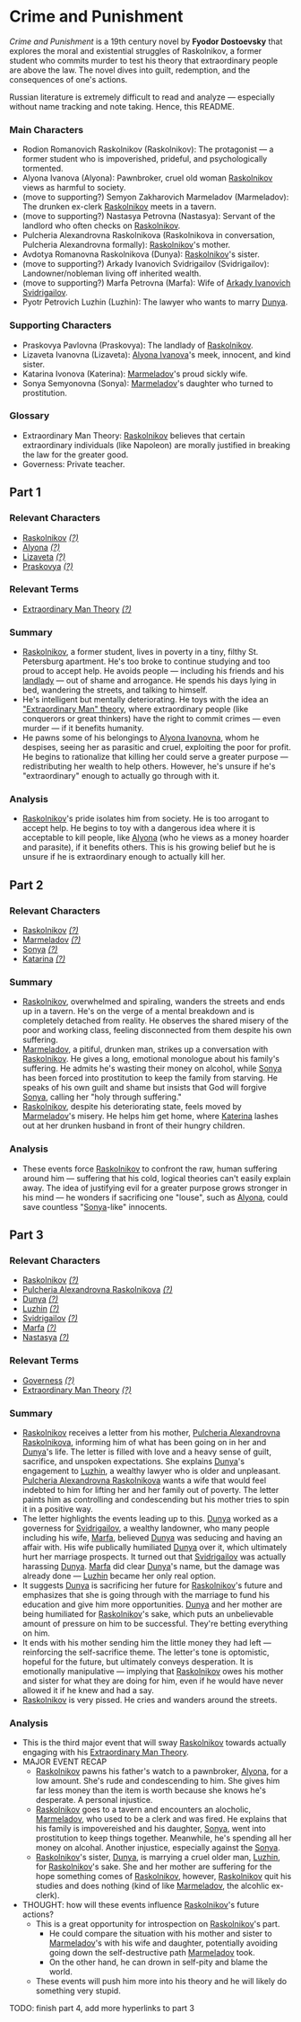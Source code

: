 # Crime and Punishment

<i>Crime and Punishment</i> is a 19th century novel by <b>Fyodor Dostoevsky</b> that explores the moral and existential struggles of Raskolnikov, a former student who commits murder to test his theory that extraordinary people are above the law. The novel dives into guilt, redemption, and the consequences of one's actions.

Russian literature is extremely difficult to read and analyze — especially without name tracking and note taking. Hence, this README.

### Main Characters
- <a id="char-raskolnikov"></a>Rodion Romanovich Raskolnikov (Raskolnikov): The protagonist — a former student who is impoverished, prideful, and psychologically tormented.
- <a id="char-alyona-ivanova"></a>Alyona Ivanova (Alyona): Pawnbroker, cruel old woman [Raskolnikov](#char-raskolnikov) views as harmful to society.
- <a id="char-marmeladov"></a>(move to supporting?) Semyon Zakharovich Marmeladov (Marmeladov): The drunken ex-clerk [Raskolnikov](#char-raskolnikov) meets in a tavern.
- <a id="char-nastasya"></a>(move to supporting?) Nastasya Petrovna (Nastasya): Servant of the landlord who often checks on [Raskolnikov](#char-raskolnikov).
- <a id="char-pulcheria-alexandrovna-raskolnikova"></a>Pulcheria Alexandrovna Raskolnikova (Raskolnikova in conversation, Pulcheria Alexandrovna formally): [Raskolnikov](#char-raskolnikov)'s mother.
- <a id="char-dunya"></a>Avdotya Romanovna Raskolnikova (Dunya): [Raskolnikov](#char-raskolnikov)'s sister.
- <a id="char-arkady-ivanovich-svidrigailov"></a>(move to supporting?) Arkady Ivanovich Svidrigailov (Svidrigailov): Landowner/nobleman living off inherited wealth.
- <a id="char-marfa-petrovna"></a>(move to supporting?) Marfa Petrovna (Marfa): Wife of [Arkady Ivanovich Svidrigailov](#char-arkady-ivanovich-svidrigailov).
- <a id="char-pyotr-petrovich-luzhin"></a>Pyotr Petrovich Luzhin (Luzhin): The lawyer who wants to marry [Dunya](#char-dunya).

### Supporting Characters
- <a id="char-praskovya-pavlovna"></a>Praskovya Pavlovna (Praskovya): The landlady of [Raskolnikov](#char-raskolnikov).
- <a id="char-lizaveta-ivanovna"></a>Lizaveta Ivanovna (Lizaveta): [Alyona Ivanova](#char-alyona-ivanova)'s meek, innocent, and kind sister.
- <a id="char-katarina-ivonova"></a>Katarina Ivonova (Katerina): [Marmeladov](#char-marmeladov)'s proud sickly wife.
- <a id="char-sonya-semyonovna"></a>Sonya Semyonovna (Sonya): [Marmeladov](#char-marmeladov)'s daughter who turned to prostitution.

### Glossary
- <a id="gloss-extraordinary-man-theory"></a>Extraordinary Man Theory: [Raskolnikov](#char-raskolnikov) believes that certain extraordinary individuals (like Napoleon) are morally justified in breaking the law for the greater good.
- <a id="gloss-governess"></a>Governess: Private teacher.

## Part 1

### Relevant Characters
- [Raskolnikov](#char-raskolnikov) <u title="The protagonist — a former student who is impoverished, prideful, and psychologically tormented."><i>(?)</i></u>
- [Alyona](#char-alyona-ivanova) <u title="Pawnbroker, cruel old woman Raskolnikov views as harmful to society."><i>(?)</i></u>
- [Lizaveta](#char-lizaveta-ivanovna) <u title="Alyona's meek, innocent, and kind sister."><i>(?)</i></u>
- [Praskovya](#char-praskovya-pavlovna) <u title="The landlady of Raskolnikov."><i>(?)</i></u>

### Relevant Terms
- [Extraordinary Man Theory](#gloss-extraordinary-man-theory) <u title="Raskolnikov believes that certain extraordinary individuals (like Napoleon) are morally justified in breaking the law for the greater good."><i>(?)</i></u>

### Summary
- [Raskolnikov](#char-raskolnikov), a former student, lives in poverty in a tiny, filthy St. Petersburg apartment. He's too broke to continue studying and too proud to accept help. He avoids people — including his friends and his [landlady](#char-praskovya-pavlovna) — out of shame and arrogance. He spends his days lying in bed, wandering the streets, and talking to himself.
- He's intelligent but mentally deteriorating. He toys with the idea an ["Extraordinary Man" theory](#gloss-extraordinary-man-theory), where extraordinary people (like conquerors or great thinkers) have the right to commit crimes — even murder — if it benefits humanity.
- He pawns some of his belongings to [Alyona Ivanovna](#char-alyona-ivanova), whom he despises, seeing her as parasitic and cruel, exploiting the poor for profit. He begins to rationalize that killing her could serve a greater purpose — redistributing her wealth to help others. However, he's unsure if he's "extraordinary" enough to actually go through with it.

### Analysis
- [Raskolnikov](#char-raskolnikov)'s pride isolates him from society. He is too arrogant to accept help. He begins to toy with a dangerous idea where it is acceptable to kill people, like [Alyona](#char-alyona-ivanova) (who he views as a money hoarder and parasite), if it benefits others. This is his growing belief but he is unsure if he is extraordinary enough to actually kill her.


## Part 2
  
### Relevant Characters
- [Raskolnikov](#char-raskolnikov) <u title="The protagonist — a former student who is impoverished, prideful, and psychologically tormented."><i>(?)</i></u>
- [Marmeladov](#char-marmeladov) <u title="The drunken ex-clerk Raskolnikov meets in a tavern."><i>(?)</i></u>
- [Sonya](#char-sonya-semyonovna) <u title="Marmeladov's daughter who turned to prostitution."><i>(?)</i></u>
- [Katarina](#char-katarina-ivonova) <u title="Marmeladov's proud sickly wife."><i>(?)</i></u>

### Summary
- [Raskolnikov](#char-raskolnikov), overwhelmed and spiraling, wanders the streets and ends up in a tavern. He's on the verge of a mental breakdown and is completely detached from reality. He observes the shared misery of the poor and working class, feeling disconnected from them despite his own suffering.
- [Marmeladov](#char-marmeladov), a pitiful, drunken man, strikes up a conversation with [Raskolnikov](#char-raskolnikov). He gives a long, emotional monologue about his family's suffering. He admits he's wasting their money on alcohol, while [Sonya](#char-sonya-semyonovna) has been forced into prostitution to keep the family from starving. He speaks of his own guilt and shame but insists that God will forgive [Sonya](#char-sonya-semyonovna), calling her "holy through suffering."
- [Raskolnikov](#char-raskolnikov), despite his deteriorating state, feels moved by [Marmeladov](#char-marmeladov)'s misery. He helps him get home, where [Katerina](#char-katarina-ivonova) lashes out at her drunken husband in front of their hungry children.

### Analysis
- These events force [Raskolnikov](#char-raskolnikov) to confront the raw, human suffering around him — suffering that his cold, logical theories can't easily explain away. The idea of justifying evil for a greater purpose grows stronger in his mind — he wonders if sacrificing one "louse", such as [Alyona](#char-alyona-ivanova), could save countless "[Sonya](#char-sonya-semyonovna)-like" innocents.


## Part 3

### Relevant Characters
- [Raskolnikov](#char-raskolnikov) <u title="The protagonist — a former student who is impoverished, prideful, and psychologically tormented."><i>(?)</i></u>
- [Pulcheria Alexandrovna Raskolnikova](#char-pulcheria-alexandrovna-raskolnikova) <u title="Raskolnikov's mother."><i>(?)</i></u>
- [Dunya](#char-dunya) <u title="Raskolnikov's sister."><i>(?)</i></u>
- [Luzhin](#char-pyotr-petrovich-luzhin) <u title="The lawyer who wants to marry Dunya"><i>(?)</i></u>
- [Svidrigailov](#char-arkady-ivanovich-svidrigailov) <u title="Landowner/nobleman living off inherited wealth."><i>(?)</i></u>
- [Marfa](#char-marfa-petrovna) <u title="Wife of Svidrigailov."><i>(?)</i></u>
- [Nastasya](#char-nastasya) <u title="Servant of the landlord who often checks on Raskolnikov."><i>(?)</i></u>

### Relevant Terms
- [Governess](#gloss-governess) <u title="Private teacher."><i>(?)</i></u>
- [Extraordinary Man Theory](#gloss-extraordinary-man-theory) <u title="Raskolnikov believes that certain extraordinary individuals (like Napoleon) are morally justified in breaking the law for the greater good."><i>(?)</i></u>

### Summary
- [Raskolnikov](#char-raskolnikov) receives a letter from his mother, [Pulcheria Alexandrovna Raskolnikova](#char-pulcheria-alexandrovna-raskolnikova), informing him of what has been going on in her and [Dunya](#char-dunya)'s life. The letter is filled with love and a heavy sense of guilt, sacrifice, and unspoken expectations. She explains [Dunya](#char-dunya)'s engagement to [Luzhin](#char-pyotr-petrovich-luzhin), a wealthy lawyer who is older and unpleasant. [Pulcheria Alexandrovna Raskolnikova](#char-pulcheria-alexandrovna-raskolnikova) wants a wife that would feel indebted to him for lifting her and her family out of poverty. The letter paints him as controlling and condescending but his mother tries to spin it in a positive way.
- The letter highlights the events leading up to this. [Dunya](#char-dunya) worked as a governess for [Svidrigailov](#char-arkady-ivanovich-svidrigailov), a wealthy landowner, who many people including his wife, [Marfa](#char-marfa-petrovna), believed [Dunya](#char-dunya) was seducing and having an affair with. His wife publically humiliated [Dunya](#char-dunya) over it, which ultimately hurt her marriage prospects. It turned out that [Svidrigailov](#char-arkady-ivanovich-svidrigailov) was actually harassing [Dunya](#char-dunya). [Marfa](#char-marfa-petrovna) did clear [Dunya](#char-dunya)'s name, but the damage was already done — [Luzhin](#char-pyotr-petrovich-luzhin) became her only real option.
- It suggests [Dunya](#char-dunya) is sacrificing her future for [Raskolnikov](#char-raskolnikov)'s future and emphasizes that she is going through with the marriage to fund his education and give him more opportunities. [Dunya](#char-dunya) and her mother are being humiliated for [Raskolnikov](#char-raskolnikov)'s sake, which puts an unbelievable amount of pressure on him to be successful. They're betting everything on him.
- It ends with his mother sending him the little money they had left — reinforcing the self-sacrifice theme. The letter's tone is optomistic, hopeful for the future, but ultimately conveys desperation. It is emotionally manipulative — implying that [Raskolnikov](#char-raskolnikov) owes his mother and sister for what they are doing for him, even if he would have never allowed it if he knew and had a say.
- [Raskolnikov](#char-raskolnikov) is very pissed. He cries and wanders around the streets.

### Analysis
- This is the third major event that will sway [Raskolnikov](#char-raskolnikov) towards actually engaging with his [Extraordinary Man Theory](#gloss-extraordinary-man-theory).
- MAJOR EVENT RECAP
  - [Raskolnikov](#char-raskolnikov) pawns his father's watch to a pawnbroker, [Alyona](#char-alyona-ivanova), for a low amount. She's rude and condescending to him. She gives him far less money than the item is worth because she knows he's desperate. A personal injustice.
  - [Raskolnikov](#char-raskolnikov) goes to a tavern and encounters an alocholic, [Marmeladov](#char-marmeladov), who used to be a clerk and was fired. He explains that his family is impovereished and his daughter, [Sonya](#char-sonya-semyonovna), went into prostitution to keep things together. Meanwhile, he's spending all her money on alcohal. Another injustice, especially against the [Sonya](#char-sonya-semyonovna).
  - [Raskolnikov](#char-raskolnikov)'s sister, [Dunya](#char-dunya), is marrying a cruel older man, [Luzhin](#char-pyotr-petrovich-luzhin), for [Raskolnikov](#char-raskolnikov)'s sake. She and her mother are suffering for the hope something comes of [Raskolnikov](#char-raskolnikov), however, [Raskolnikov](#char-raskolnikov) quit his studies and does nothing (kind of like [Marmeladov](#char-marmeladov), the alcohlic ex-clerk).
- THOUGHT: how will these events influence [Raskolnikov](#char-raskolnikov)'s future actions?
  - This is a great opportunity for introspection on [Raskolnikov](#char-raskolnikov)'s part.
    - He could compare the situation with his mother and sister to [Marmeladov](#char-marmeladov)'s with his wife and daughter, potentially avoiding going down the self-destructive path [Marmeladov](#char-marmeladov) took.
    - On the other hand, he can drown in self-pity and blame the world.
  - These events will push him more into his theory and he will likely do something very stupid.

TODO: finish part 4, add more hyperlinks to part 3
